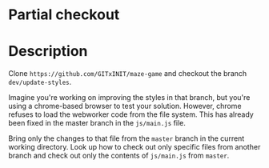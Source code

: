 # Partial checkout

# Description
Clone `https://github.com/GITxINIT/maze-game` and checkout the branch `dev/update-styles`.

Imagine you're working on improving the styles in that branch, but you're using a chrome-based browser to test your solution. However, chrome refuses to load the webworker code from the file system. This has already been fixed in the master branch in the `js/main.js` file.

Bring only the changes to that file from the `master` branch in the current working directory. Look up how to check out only specific files from another branch and check out only the contents of `js/main.js` from `master`.
